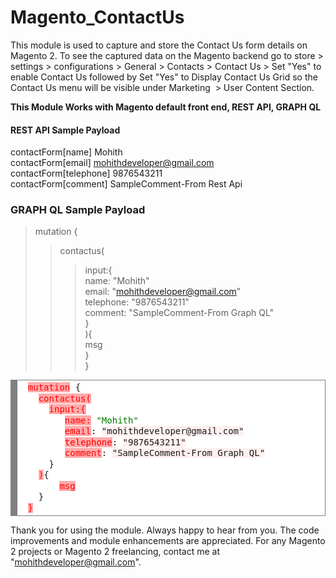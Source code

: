 # Magento_ContactUs

This module is used to capture and store the Contact Us form details on Magento 2. To see the captured data on the Magento backend go to store > settings > configurations > General > Contacts > Contact Us > Set "Yes" to enable Contact Us followed by Set "Yes" to Display Contact Us Grid so the Contact Us menu will be visible under Marketing  > User Content Section.

__This Module Works with Magento default front end, REST API, GRAPH QL__

#### REST API Sample Payload

contactForm[name]                  Mohith<br>
contactForm[email]                 mohithdeveloper@gmail.com<br>
contactForm[telephone]             9876543211<br>
contactForm[comment]               SampleComment-From Rest Api<br>

### GRAPH QL Sample Payload

 >mutation {<br>
   >>contactus(<br>
   >>>input:{<br>
    name: "Mohith"<br>
    email: "mohithdeveloper@gmail.com"<br>
    telephone: "9876543211"<br>
    comment: "SampleComment-From Graph QL"      
     }<br>
   >>){<br>
       msg<br>
   >>}<br>
 >}
>
<html>
 <body>
<!-- HTML Code Start -->
<div style="background: #ffffff; overflow:auto;width:auto;border:solid gray;border-width:.1em .1em .1em .8em;padding:.2em .6em;"><pre style="margin: 0; line-height: 125%"> <span style="color: #FF0000; background-color: #FFAAAA">mutation</span> {
   <span style="color: #FF0000; background-color: #FFAAAA">contactus(</span>
     <span style="color: #FF0000; background-color: #FFAAAA">input:{</span>
        <span style="color: #FF0000; background-color: #FFAAAA">name:</span> <span style="color: #007700">&quot;Mohith&quot;</span>
        <span style="color: #FF0000; background-color: #FFAAAA">email</span>: <span style="background-color: #fff0f0">&quot;mohithdeveloper@gmail.com&quot;</span>
        <span style="color: #FF0000; background-color: #FFAAAA">telephone</span>: <span style="background-color: #fff0f0">&quot;9876543211&quot;</span>
        <span style="color: #FF0000; background-color: #FFAAAA">comment</span>: <span style="background-color: #fff0f0">&quot;SampleComment-From Graph QL&quot;</span>       
     }
   <span style="color: #FF0000; background-color: #FFAAAA">)</span>{
       <span style="color: #FF0000; background-color: #FFAAAA">msg</span>
   }
 <span style="color: #FF0000; background-color: #FFAAAA">}</span>
</pre></div>
<!-- HTML Code End -->
 </body>
</html>
 
Thank you for using the module. Always happy to hear from you. The code improvements and module enhancements are appreciated. For any Magento 2 projects or Magento 2 freelancing, contact me at "mohithdeveloper@gmail.com".
